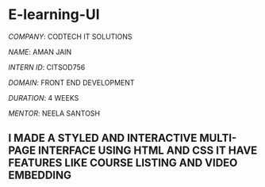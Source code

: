 # E-learning-UI
*COMPANY*: CODTECH IT SOLUTIONS

*NAME*: AMAN JAIN

*INTERN ID*: CITSOD756

*DOMAIN*: FRONT END DEVELOPMENT

*DURATION*: 4 WEEKS

*MENTOR*: NEELA SANTOSH


 ## I MADE A STYLED AND INTERACTIVE MULTI-PAGE INTERFACE USING HTML AND CSS IT HAVE FEATURES LIKE COURSE LISTING AND VIDEO EMBEDDING

